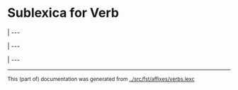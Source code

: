 


# Sublexica for Verb














| --- 

| --- 






| --- 








































































* * *
<small>This (part of) documentation was generated from [../src/fst/affixes/verbs.lexc](http://github.com/giellalt/lang-ron/blob/main/../src/fst/affixes/verbs.lexc)</small>